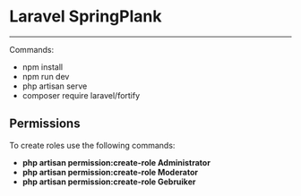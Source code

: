 <h1>Laravel SpringPlank</h1>
<hr>
<p>Commands:</p>
<ul>
  <li>npm install</li>
  <li>npm run dev</li>
  <li>php artisan serve</li>
  <li>composer require laravel/fortify</li>
</ul>

## Permissions
To create roles use the following commands:
- **php artisan permission:create-role Administrator**
- **php artisan permission:create-role Moderator**
- **php artisan permission:create-role Gebruiker**